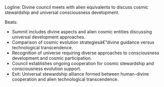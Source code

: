 ﻿---
series: 5
novella: 1
file: S5N1_CH13
type: chapter
pov: Divine Council
setting: Cosmic stewardship summit - universal perspective
word_target_min: 1201
word_target_max: 2299
status: outline
---
Logline: Divine council meets with alien equivalents to discuss cosmic stewardship and universal consciousness development.

Beats:
- Summit includes divine aspects and alien cosmic entities discussing universal development approaches.
- Comparison of cosmic evolution strategiesâ€”divine guidance versus technological transcendence.
- Recognition of universe requiring diverse approaches to consciousness development and cosmic participation.
- Council establishes ongoing cooperation for cosmic stewardship and consciousness evolution support.
- Exit: Universal stewardship alliance formed between human-divine cooperation and alien technological transcendence.